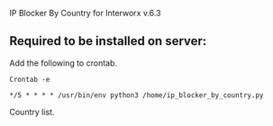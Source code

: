 IP Blocker By Country for Interworx v.6.3

Required to be installed on server:
-

Add the following to crontab.

```
Crontab -e

*/5 * * * * /usr/bin/env python3 /home/ip_blocker_by_country.py

```

Country list.



